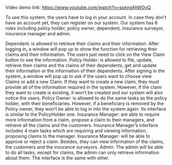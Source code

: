 Video demo link: https://www.youtube.com/watch?v=sseogAhW0vQ

To use this system, the users have to log in your account. In case they don’t have an account yet, they can register on our system. Our system has 6 roles including policy holder, policy owner, dependent, insurance surveyor, insurance manager and admin.
 
Dependent: is allowed to retrieve their claims and their information. After logging in, a window will pop up to show the function for retrieving their claims and their information. The users just need to click on the View Claim button to see the information.
Policy Holder: is allowed to file, update, retrieve their claims and the claims of their dependents, get and update their information or the information of their dependents. After signing in the system, a window will pop up to ask if the users want to choose view Claims or add a new Claim. If they want to create a new claim, they must provide all of the information required in the system. However, if the claim they want to create is existing, it won’t be created and our system will also notice the users. 
Policy Owner: is allowed to do the same tasks as the policy holder, with their beneficiaries. However, if a beneficiary is removed by the Policy owner, they won’t be able to log in into the system again. Its interface is similar to the PolicyHolder one.
Insurance Manager: are able to require more information from a claim, propose a claim to their managers, and retrieve all the claims and the customers. Insurance Manager’s interface includes 4 main tasks which are requiring and viewing information, proposing claims to the manager.
Insurance Manager: will be able to approve or reject a claim. Besides, they can view information of the claims, the customers and the insurance surveyors.
Admin: The admin will be able to do all tasks, except for claims, the admin can only retrieve information about them. The interface is the same with other.

